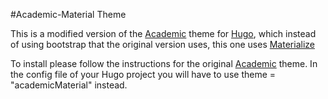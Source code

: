 #Academic-Material Theme

This is a modified version of the [Academic](https://github.com/gcushen/hugo-academic) theme for [Hugo](https://gohugo.io), which instead of using bootstrap that the original version uses, this one uses [Materialize](http://materializecss.com/)

To install please follow the instructions for the original [Academic](https://github.com/gcushen/hugo-academic) theme. In the config file of your Hugo project you will have to use theme = "academicMaterial" instead. 

